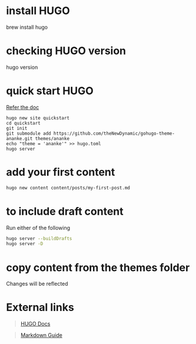 # install HUGO

brew install hugo

# checking HUGO version

hugo version

# quick start HUGO

[Refer the doc](https://gohugo.io/getting-started/quick-start/)

```shell
hugo new site quickstart
cd quickstart
git init
git submodule add https://github.com/theNewDynamic/gohugo-theme-ananke.git themes/ananke
echo "theme = 'ananke'" >> hugo.toml
hugo server
```


# add your first content

```sh
hugo new content content/posts/my-first-post.md
```

# to include draft content

Run either of the following

```sh
hugo server --buildDrafts
hugo server -D
```

# copy content from the themes folder

Changes will be reflected


# External links

> [HUGO Docs](https://gohugo.io/documentation/)

> [Markdown Guide](https://www.markdownguide.org/cheat-sheet/)
